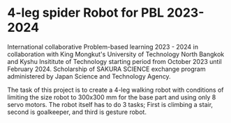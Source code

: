 # 4-leg spider Robot for PBL 2023-2024

International collaborative Problem-based learning 2023 - 2024 in collaboration with King Mongkut's University of Technology North Bangkok and Kyshu Insititute of Technology starting period from October 2023 until February 2024.
Scholarship of SAKURA SCIENCE exchange program administered by Japan Science and Technology Agency.
                                                    
The task of this project is to create a 4-leg walking robot with conditions of limiting the size robot to 300x300 mm for the base part and using only 8 servo motors. The robot itself has to do 3 tasks; First is climbing a stair, second is goalkeeper, and third is gesture robot.



